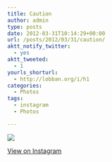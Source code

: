 ```yaml
---
title: Caution
author: admin
type: posts
date: 2012-03-31T10:14:29+00:00
url: /posts/2012/03/31/caution/
aktt_notify_twitter:
  - yes
aktt_tweeted:
  - 1
yourls_shorturl:
  - http://lobban.org/i/h1
categories:
  - Photos
tags:
  - instagram
  - Photos

---
```

![][1]

[View on Instagram][2]

 [1]: http://lobban.org/wp-content/uploads/HLIC/82774b45b6945864f5ebee3571d8e156.jpg
 [2]: http://instagr.am/p/I1ToIRKlsK/
